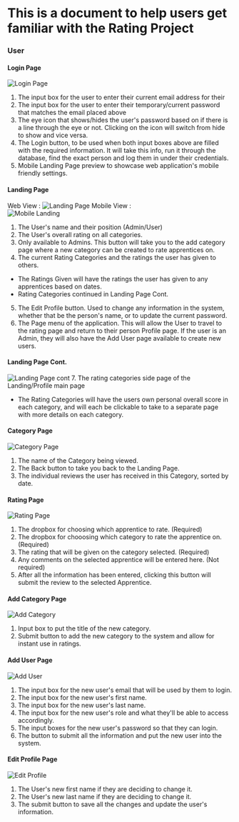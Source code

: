 # This is a document to help users get familiar with the Rating Project 

### User

#### Login Page
![Login Page](https://github.com/Eli017/rating-project/blob/master/Documentation/Images/Login%20page.png)
1. The input box for the user to enter their current email address for their
2. The input box for the user to enter their temporary/current password that matches the email placed above
3. The eye icon that shows/hides the user's password based on if there is a line through the eye or not. Clicking on the icon will switch from hide to show and vice versa.
4. The Login button, to be used when both input boxes above are filled with the required information. It will take this info, run it through the database, find the exact person and log them in under their credentials.
5. Mobile Landing Page preview to showcase web application's mobile friendly settings.

#### Landing Page
Web View :
![Landing Page](https://github.com/Eli017/rating-project/blob/master/Documentation/Images/Landing%20page%20-%20admin.png)
Mobile View : \
![Mobile Landing](https://github.com/Eli017/rating-project/blob/master/Documentation/Images/Mobile%20landing%20page%20-%20admin.png)
1. The User's name and their position (Admin/User)
2. The User's overall rating on all categories.
3. Only available to Admins. This button will take you to the add category page where a new category can be created to rate apprentices on.
4. The current Rating Categories and the ratings the user has given to others.
  - The Ratings Given will have the ratings the user has given to any apprentices based on dates.
  - Rating Categories continued in Landing Page Cont.
5. The Edit Profile button. Used to change any information in the system, whether that be the person's name, or to update the current password.
6. The Page menu of the application. This will allow the User to travel to the rating page and return to their person Profile page. If the user is an Admin, they will also have the Add User page available to create new users.

#### Landing Page Cont.
![Landing Page cont](https://github.com/Eli017/rating-project/blob/master/Documentation/Images/Landing%20page%20categories%20-%20admin.png)
7. The rating categories side page of the Landing/Profile main page
- The Rating Categories will have the users own personal overall score in each category, and will each be clickable to take to a separate page with more details on each category.

#### Category Page
![Category Page](https://github.com/Eli017/rating-project/blob/master/Documentation/Images/Category%20page.png)
1. The name of the Category being viewed.
2. The Back button to take you back to the Landing Page.
3. The individual reviews the user has received in this Category, sorted by date.

#### Rating Page
![Rating Page](https://github.com/Eli017/rating-project/blob/master/Documentation/Images/Rating%20page.png)
1. The dropbox for choosing which apprentice to rate. (Required)
2. The dropbox for chooosing which category to rate the apprentice on. (Required)
3. The rating that will be given on the category selected. (Required)
4. Any comments on the selected apprentice will be entered here. (Not required)
5. After all the information has been entered, clicking this button will submit the review to the selected Apprentice.

#### Add Category Page
![Add Category](https://github.com/Eli017/rating-project/blob/master/Documentation/Images/Add%20category%20page.png)
1. Input box to put the title of the new category.
2. Submit button to add the new category to the system and allow for instant use in ratings.

#### Add User Page
![Add User](https://github.com/Eli017/rating-project/blob/master/Documentation/Images/Add%20user%20page.png)
1. The input box for the new user's email that will be used by them to login.
2. The input box for the new user's first name.
3. The input box for the new user's last name.
4. The input box for the new user's role and what they'll be able to access accordingly.
5. The input boxes for the new user's password so that they can login.
6. The button to submit all the information and put the new user into the system.

#### Edit Profile Page
![Edit Profile](https://github.com/Eli017/rating-project/blob/master/Documentation/Images/Edit%20profile.png)
1. The User's new first name if they are deciding to change it.
2. The User's new last name if they are deciding to change it.
3. The submit button to save all the changes and update the user's information.

